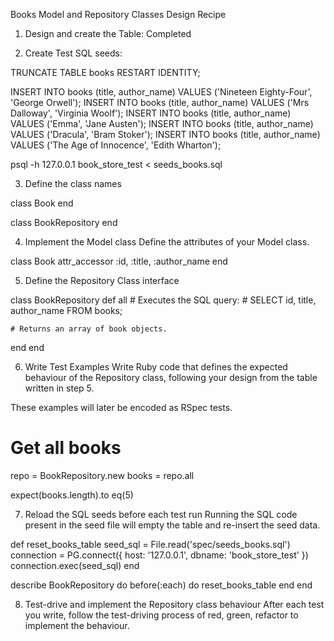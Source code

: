 Books Model and Repository Classes Design Recipe

1. Design and create the Table:
Completed

2. Create Test SQL seeds:

TRUNCATE TABLE books RESTART IDENTITY; 

INSERT INTO books (title, author_name) VALUES ('Nineteen Eighty-Four', 'George Orwell');
INSERT INTO books (title, author_name) VALUES ('Mrs Dalloway', 'Virginia Woolf');
INSERT INTO books (title, author_name) VALUES ('Emma', 'Jane Austen');
INSERT INTO books (title, author_name) VALUES ('Dracula', 'Bram Stoker');
INSERT INTO books (title, author_name) VALUES ('The Age of Innocence', 'Edith Wharton');

psql -h 127.0.0.1 book_store_test < seeds_books.sql

3. Define the class names

class Book
end

class BookRepository
end

4. Implement the Model class
Define the attributes of your Model class.

class Book
  attr_accessor :id, :title, :author_name
end

5. Define the Repository Class interface

class BookRepository
  def all
    # Executes the SQL query:
    # SELECT id, title, author_name FROM books;

    # Returns an array of book objects.
  end
end

6. Write Test Examples
Write Ruby code that defines the expected behaviour of the Repository class, following your design from the table written in step 5.

These examples will later be encoded as RSpec tests.

# Get all books

repo = BookRepository.new
books = repo.all

expect(books.length).to eq(5)
  

7. Reload the SQL seeds before each test run
Running the SQL code present in the seed file will empty the table and re-insert the seed data.

  def reset_books_table
    seed_sql = File.read('spec/seeds_books.sql')
    connection = PG.connect({ host: '127.0.0.1', dbname: 'book_store_test' })
    connection.exec(seed_sql)
  end

  describe BookRepository do
    before(:each) do 
      reset_books_table
    end
  end 

8. Test-drive and implement the Repository class behaviour
After each test you write, follow the test-driving process of red, green, refactor to implement the behaviour.